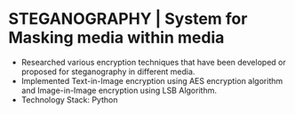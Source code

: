 # STEGANOGRAPHY | System for Masking media within media
* Researched various encryption techniques that have been developed or
proposed for steganography in different media.
* Implemented Text-in-Image encryption using AES encryption algorithm
and Image-in-Image encryption using LSB Algorithm.
* Technology Stack: Python
